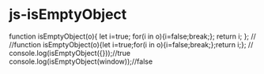 # js-isEmptyObject

function isEmptyObject(o){
 let i=true;
 for(i in o){i=false;break;};
 return i;
};
//
//function isEmptyObject(o){let i=true;for(i in o){i=false;break;};return i;};
//
console.log(isEmptyObject({}));//true
console.log(isEmptyObject(window));//false
